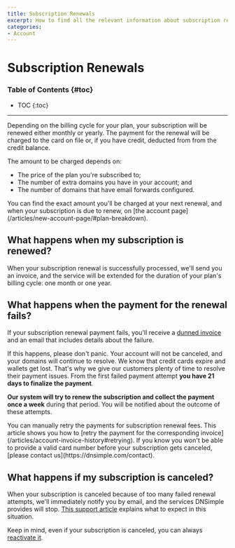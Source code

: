 ```yaml
---
title: Subscription Renewals
excerpt: How to find all the relevant information about subscription renewals, and how to handle failed subscription renewal payments.
categories:
- Account
---
```


# Subscription Renewals

### Table of Contents {#toc}

* TOC
{:toc}

---

Depending on the billing cycle for your plan, your subscription will be renewed either monthly or yearly. The payment for the renewal will be charged to the card on file or, if you have credit, deducted from from the credit balance.

The amount to be charged depends on:

- The price of the plan you're subscribed to;
- The number of extra domains you have in your account; and
- The number of domains that have email forwards configured.

<tip>
You can find the exact amount you'll be charged at your next renewal, and when your subscription is due to renew, on [the account page](/articles/new-account-page/#plan-breakdown).
</tip>

## What happens when my subscription is renewed?

When your subscription renewal is successfully processed, we'll send you an invoice, and the service will be extended for the duration of your plan's billing cycle: one month or one year.


## What happens when the payment for the renewal fails?

If your subscription renewal payment fails, you'll receive a [dunned invoice](/articles/account-invoice-history/#invoice-state-dunned) and an email that includes details about the failure.

If this happens, please don't panic. Your account will not be canceled, and your domains will continue to resolve. We know that credit cards expire and wallets get lost. That's why we give our customers plenty of time to resolve their payment issues. From the first failed payment attempt **you have 21 days to finalize the payment**.

**Our system will try to renew the subscription and collect the payment once a week** during that period. You will be notified about the outcome of these attempts.

<info>
You can manually retry the payments for subscription renewal fees. This article shows you how to [retry the payment for the corresponding invoice](/articles/account-invoice-history#retrying).
</info>

<note>
If you know you won't be able to provide a valid card number before your subscription gets canceled, [please contact us](https://dnsimple.com/contact).
</note>


## What happens if my subscription is canceled?

When your subscription is canceled because of too many failed renewal attempts, we'll immediately notify you by email, and the services DNSimple provides will stop. [This support article](/articles/what-happens-if-i-stop-paying) explains what to expect in this situation.

Keep in mind, even if your subscription is canceled, you can always [reactivate it](/articles/reactivate-subscription).
